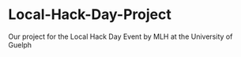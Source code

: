 # Local-Hack-Day-Project
Our project for the Local Hack Day Event by MLH at the University of Guelph 
